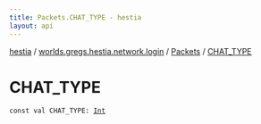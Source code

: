 ```yaml
---
title: Packets.CHAT_TYPE - hestia
layout: api
---
```


<div class='api-docs-breadcrumbs'><a href="../../index.html">hestia</a> / <a href="../index.html">worlds.gregs.hestia.network.login</a> / <a href="index.html">Packets</a> / <a href="./-c-h-a-t_-t-y-p-e.html">CHAT_TYPE</a></div>

# CHAT_TYPE

<div class="signature"><code><span class="keyword">const</span> <span class="keyword">val </span><span class="identifier">CHAT_TYPE</span><span class="symbol">: </span><a href="https://kotlinlang.org/api/latest/jvm/stdlib/kotlin/-int/index.html"><span class="identifier">Int</span></a></code></div>
